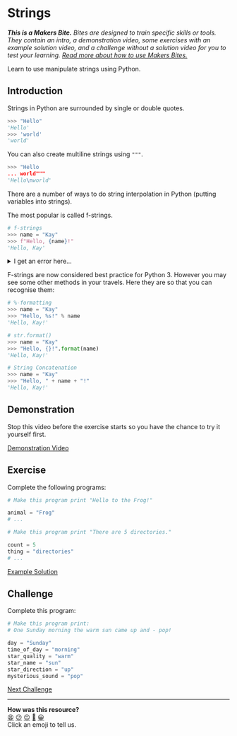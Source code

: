 # Strings

_**This is a Makers Bite.** Bites are designed to train specific skills or
tools. They contain an intro, a demonstration video, some exercises with an
example solution video, and a challenge without a solution video for you to test
your learning. [Read more about how to use Makers
Bites.](https://github.com/makersacademy/course/blob/main/labels/bites.md)_

Learn to use manipulate strings using Python.

## Introduction

Strings in Python are surrounded by single or double quotes.

```python
>>> "Hello"
'Hello'
>>> 'world'
'world'
```

You can also create multiline strings using `"""`.

```python
>>> "Hello
... world"""
'Hello\nworld'
```

There are a number of ways to do string interpolation in Python (putting
variables into strings). 

The most popular is called f-strings.

```python
# f-strings
>>> name = "Kay"
>>> f"Hello, {name}!"
'Hello, Kay'
```

<details>
  <summary>I get an error here...</summary>

  Make sure you are running `python3`, not `python`. Look back at the [Running
  Python](./running_python_bite.md) to find out why.

</details>

F-strings are now considered best practice for Python 3. However you may see
some other methods in your travels. Here they are so that you can recognise
them:

```python
# %-formatting
>>> name = "Kay"
>>> "Hello, %s!" % name
'Hello, Kay!'
```

```python
# str.format()
>>> name = "Kay"
>>> "Hello, {}!".format(name)
'Hello, Kay!'
```

```python
# String Concatenation
>>> name = "Kay"
>>> "Hello, " + name + "!"
'Hello, Kay!'
```

## Demonstration

Stop this video before the exercise starts so you have the chance to try it
yourself first.

[Demonstration Video](https://www.youtube.com/watch?v=sxkGQeNvqTM&t=734s)

## Exercise

Complete the following programs:

```python
# Make this program print "Hello to the Frog!"

animal = "Frog"
# ...
```

```python
# Make this program print "There are 5 directories."

count = 5
thing = "directories"
# ...
```

[Example Solution](https://www.youtube.com/watch?v=sxkGQeNvqTM&t=909s)

## Challenge

Complete this program:

```python
# Make this program print:
# One Sunday morning the warm sun came up and - pop!

day = "Sunday"
time_of_day = "morning"
star_quality = "warm"
star_name = "sun"
star_direction = "up"
mysterious_sound = "pop"
```



[Next Challenge](06_ifs_bite.md)

<!-- BEGIN GENERATED SECTION DO NOT EDIT -->

---

**How was this resource?**  
[😫](https://airtable.com/shrUJ3t7KLMqVRFKR?prefill_Repository=makersacademy/python-data-engineering-challenges&prefill_File=bites/05_strings_bite.md&prefill_Sentiment=😫) [😕](https://airtable.com/shrUJ3t7KLMqVRFKR?prefill_Repository=makersacademy/python-data-engineering-challenges&prefill_File=bites/05_strings_bite.md&prefill_Sentiment=😕) [😐](https://airtable.com/shrUJ3t7KLMqVRFKR?prefill_Repository=makersacademy/python-data-engineering-challenges&prefill_File=bites/05_strings_bite.md&prefill_Sentiment=😐) [🙂](https://airtable.com/shrUJ3t7KLMqVRFKR?prefill_Repository=makersacademy/python-data-engineering-challenges&prefill_File=bites/05_strings_bite.md&prefill_Sentiment=🙂) [😀](https://airtable.com/shrUJ3t7KLMqVRFKR?prefill_Repository=makersacademy/python-data-engineering-challenges&prefill_File=bites/05_strings_bite.md&prefill_Sentiment=😀)  
Click an emoji to tell us.

<!-- END GENERATED SECTION DO NOT EDIT -->
